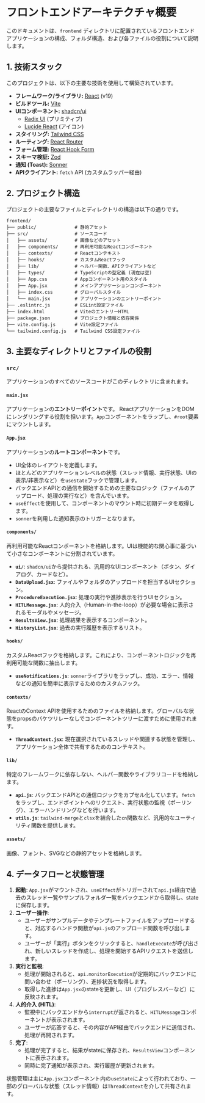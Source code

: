 # フロントエンドアーキテクチャ概要

このドキュメントは、`frontend` ディレクトリに配置されているフロントエンドアプリケーションの構成、フォルダ構造、および各ファイルの役割について説明します。

## 1. 技術スタック

このプロジェクトは、以下の主要な技術を使用して構築されています。

- **フレームワーク/ライブラリ:** [React](https://react.dev/) (v19)
- **ビルドツール:** [Vite](https://vitejs.dev/)
- **UIコンポーネント:** [shadcn/ui](https://ui.shadcn.com/)
  - [Radix UI](https://www.radix-ui.com/) (プリミティブ)
  - [Lucide React](https://lucide.dev/guide/packages/lucide-react) (アイコン)
- **スタイリング:** [Tailwind CSS](https://tailwindcss.com/)
- **ルーティング:** [React Router](https://reactrouter.com/)
- **フォーム管理:** [React Hook Form](https://react-hook-form.com/)
- **スキーマ検証:** [Zod](https://zod.dev/)
- **通知 (Toast):** [Sonner](https://sonner.emilkowal.ski/)
- **APIクライアント:** `fetch` API (カスタムラッパー経由)

## 2. プロジェクト構造

プロジェクトの主要なファイルとディレクトリの構造は以下の通りです。

```
frontend/
├── public/              # 静的アセット
├── src/                 # ソースコード
│   ├── assets/          # 画像などのアセット
│   ├── components/      # 再利用可能なReactコンポーネント
│   ├── contexts/        # Reactコンテキスト
│   ├── hooks/           # カスタムReactフック
│   ├── lib/             # ヘルパー関数、APIクライアントなど
│   ├── types/           # TypeScriptの型定義 (現在は空)
│   ├── App.css          # Appコンポーネント用のスタイル
│   ├── App.jsx          # メインアプリケーションコンポーネント
│   ├── index.css        # グローバルスタイル
│   └── main.jsx         # アプリケーションのエントリーポイント
├── .eslintrc.js         # ESLint設定ファイル
├── index.html           # ViteのエントリーHTML
├── package.json         # プロジェクト情報と依存関係
├── vite.config.js       # Vite設定ファイル
└── tailwind.config.js   # Tailwind CSS設定ファイル
```

## 3. 主要なディレクトリとファイルの役割

### `src/`

アプリケーションのすべてのソースコードがこのディレクトリに含まれます。

#### `main.jsx`
アプリケーションの**エントリーポイント**です。
ReactアプリケーションをDOMにレンダリングする役割を担います。`App`コンポーネントをラップし、`#root`要素にマウントします。

#### `App.jsx`
アプリケーションの**ルートコンポーネント**です。
- UI全体のレイアウトを定義します。
- ほとんどのアプリケーションレベルの状態（スレッド情報、実行状態、UIの表示/非表示など）を`useState`フックで管理します。
- バックエンドAPIとの通信を開始するための主要なロジック（ファイルのアップロード、処理の実行など）を含んでいます。
- `useEffect`を使用して、コンポーネントのマウント時に初期データを取得します。
- `sonner`を利用した通知表示のトリガーとなります。

#### `components/`
再利用可能なReactコンポーネントを格納します。UIは機能的な関心事に基づいて小さなコンポーネントに分割されています。
- **`ui/`**: `shadcn/ui`から提供される、汎用的なUIコンポーネント（ボタン、ダイアログ、カードなど）。
- **`DataUpload.jsx`**: ファイルやフォルダのアップロードを担当するUIセクション。
- **`ProcedureExecution.jsx`**: 処理の実行や進捗表示を行うUIセクション。
- **`HITLMessage.jsx`**: 人的介入（Human-in-the-loop）が必要な場合に表示されるモーダルやメッセージ。
- **`ResultsView.jsx`**: 処理結果を表示するコンポーネント。
- **`HistoryList.jsx`**: 過去の実行履歴を表示するリスト。

#### `hooks/`
カスタムReactフックを格納します。これにより、コンポーネントロジックを再利用可能な関数に抽出します。
- **`useNotifications.js`**: `sonner`ライブラリをラップし、成功、エラー、情報などの通知を簡単に表示するためのカスタムフック。

#### `contexts/`
ReactのContext APIを使用するためのファイルを格納します。グローバルな状態をpropsのバケツリレーなしでコンポーネントツリーに渡すために使用されます。
- **`ThreadContext.jsx`**: 現在選択されているスレッドや関連する状態を管理し、アプリケーション全体で共有するためのコンテキスト。

#### `lib/`
特定のフレームワークに依存しない、ヘルパー関数やライブラリコードを格納します。
- **`api.js`**: バックエンドAPIとの通信ロジックをカプセル化しています。`fetch`をラップし、エンドポイントへのリクエスト、実行状態の監視（ポーリング）、エラーハンドリングなどを行います。
- **`utils.js`**: `tailwind-merge`と`clsx`を結合した`cn`関数など、汎用的なユーティリティ関数を提供します。

#### `assets/`
画像、フォント、SVGなどの静的アセットを格納します。

## 4. データフローと状態管理

1.  **起動**: `App.jsx`がマウントされ、`useEffect`がトリガーされて`api.js`経由で過去のスレッド一覧やサンプルフォルダ一覧をバックエンドから取得し、stateに保存します。
2.  **ユーザー操作**:
    - ユーザーがサンプルデータやテンプレートファイルをアップロードすると、対応するハンドラ関数が`api.js`のアップロード関数を呼び出します。
    - ユーザーが「実行」ボタンをクリックすると、`handleExecute`が呼び出され、新しいスレッドを作成し、処理を開始するAPIリクエストを送信します。
3.  **実行と監視**:
    - 処理が開始されると、`api.monitorExecution`が定期的にバックエンドに問い合わせ（ポーリング）、進捗状況を取得します。
    - 取得した進捗は`App.jsx`のstateを更新し、UI（プログレスバーなど）に反映されます。
4.  **人的介入 (HITL)**:
    - 監視中にバックエンドから`interrupt`が返されると、`HITLMessage`コンポーネントが表示されます。
    - ユーザーが応答すると、その内容がAPI経由でバックエンドに送信され、処理が再開されます。
5.  **完了**:
    - 処理が完了すると、結果がstateに保存され、`ResultsView`コンポーネントに表示されます。
    - 同時に完了通知が表示され、実行履歴が更新されます。

状態管理は主に`App.jsx`コンポーネント内の`useState`によって行われており、一部のグローバルな状態（スレッド情報）は`ThreadContext`を介して共有されます。 